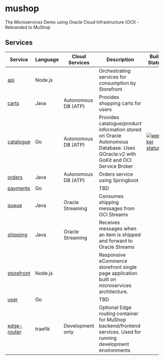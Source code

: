 # mushop
The Microservices Demo using Oracle Cloud Infrastructure (OCI) - Rebranded to MuShop

## Services

| Service                           | Language  | Cloud Services        | Description                                                                                                                       | Build Status  |
| --------------------------------- | --------- | --------------------- | --------------------------------------------------------------------------------------------------------------------------------- | ------------- |
| [api](./src/api)                  | Node.js   |                       | Orchestrating services for consumption by Storefront                                                                              |   |
| [carts](./src/carts)              | Java      | Autonomous DB (ATP)   | Provides shopping carts for users                                                                                                 |   |
| [catalogue](./src/catalogue)      | Go        | Autonomous DB (ATP)   | Provides catalogue/product information stored on Oracle Autonomous Database. Uses GOracle.v2 with GoKit and OCI Service Broker    | [![wercker status](https://app.wercker.com/status/f59f625d8e8d9c33c00378517e1b26bb/s/ "wercker status")](https://app.wercker.com/project/byKey/f59f625d8e8d9c33c00378517e1b26bb)|
| [orders](./src/orders)            | Java      | Autonomous DB (ATP)   | Orders service using Springboot                                                                                                   |   |
| [payments](./src/payments)        | Go        |                       | TBD                                                                                                                               |   |
| [queue](./src/queue)              | Java      | Oracle Streaming      | Consumes shipping messages from OCI Streams                                                                                       |   |
| [shipping](./src/shipping)        | Java      | Oracle Streaming      | Receives  messages when an item is shipped and forward to Oracle Streams                                                                                   |   |
| [storefront](./src/storefront)    | Node.js   |                       | Responsive eCommerce storefront single page application built on microservices architecture.                                      |   |
| [user](./src/user)                | Go        |                       | TBD                                                                                                                               |   |
| [edge-router](./src/edge-router)  | traefik   | Development only      | Optional Edge routing container for MuShop backend/frontend services. Used for running development environments                   |   |
